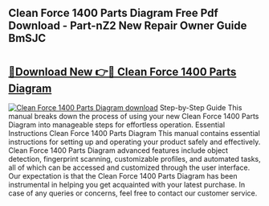 ## Clean Force 1400 Parts Diagram Free Pdf Download - Part-nZ2 New Repair Owner Guide BmSJC

# <h2><a href="http://dfui7k.blite.top/?on=Clean+Force+1400+Parts+Diagram">🔗Download New 👉🔴 Clean Force 1400 Parts Diagram</a></h2>

[![Clean Force 1400 Parts Diagram download](https://i.imgur.com/lujVjoI.png)](http://dfui7k.blite.top/?on=Clean+Force+1400+Parts+Diagram)
Step-by-Step Guide This manual breaks down the process of using your new Clean Force 1400 Parts Diagram into manageable steps for effortless operation. Essential Instructions Clean Force 1400 Parts Diagram This manual contains essential instructions for setting up and operating your product safely and effectively. Clean Force 1400 Parts Diagram advanced features include object detection, fingerprint scanning, customizable profiles, and automated tasks, all of which can be accessed and customized through the user interface. Our expectation is that the Clean Force 1400 Parts Diagram has been instrumental in helping you get acquainted with your latest purchase. In case of any queries or concerns, feel free to contact our customer service.
